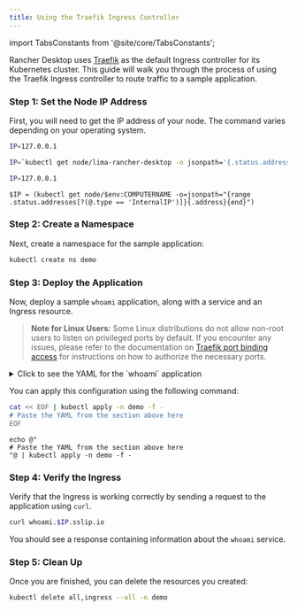 ```yaml
---
title: Using the Traefik Ingress Controller
---
```


import TabsConstants from '@site/core/TabsConstants';

<head>
  <link rel="canonical" href="https://docs.rancherdesktop.io/how-to-guides/traefik-ingress-example"/>
</head>

Rancher Desktop uses [Traefik](https://doc.traefik.io/traefik/) as the default Ingress controller for its Kubernetes cluster. This guide will walk you through the process of using the Traefik Ingress controller to route traffic to a sample application.

### Step 1: Set the Node IP Address

First, you will need to get the IP address of your node. The command varies depending on your operating system.

<Tabs groupId="os" defaultValue={TabsConstants.defaultOs}>
<TabItem value="macOS">

<Tabs>
<TabItem value="Default" default>

```bash
IP=127.0.0.1
```

</TabItem>
<TabItem value="socket-vmnet Enabled">

```bash
IP=`kubectl get node/lima-rancher-desktop -o jsonpath='{.status.addresses[?(@.type=="ExternalIP")].address}'`
```

</TabItem>
</Tabs>

</TabItem>
<TabItem value="Linux">

```bash
IP=127.0.0.1
```

</TabItem>
<TabItem value="Windows">

```shell
$IP = (kubectl get node/$env:COMPUTERNAME -o=jsonpath="{range .status.addresses[?(@.type == 'InternalIP')]}{.address}{end}")
```

</TabItem>
</Tabs>

### Step 2: Create a Namespace

Next, create a namespace for the sample application:

```bash
kubectl create ns demo
```

### Step 3: Deploy the Application

Now, deploy a sample `whoami` application, along with a service and an Ingress resource.

> **Note for Linux Users:** Some Linux distributions do not allow non-root users to listen on privileged ports by default. If you encounter any issues, please refer to the documentation on [Traefik port binding access](../getting-started/installation.md#traefik-port-binding-access) for instructions on how to authorize the necessary ports.

<details>
<summary>Click to see the YAML for the `whoami` application</summary>

```yaml
---
apiVersion: apps/v1
kind: Deployment
metadata:
  labels:
    app: whoami
  name: whoami
spec:
  replicas: 1
  selector:
    matchLabels:
      app: whoami
  template:
    metadata:
      labels:
        app: whoami
    spec:
      containers:
        - image: traefik/whoami:latest
          name: whoami
          ports:
            - containerPort: 80
---
apiVersion: v1
kind: Service
metadata:
  name: whoami-svc
spec:
  type: ClusterIP
  selector:
    app: whoami
  ports:
    - port: 80
---
apiVersion: networking.k8s.io/v1
kind: Ingress
metadata:
  name: whoami-http
  annotations:
    traefik.ingress.kubernetes.io/router.entrypoints: web
spec:
  rules:
    - host: whoami.$IP.sslip.io
      http:
        paths:
          - path: /
            pathType: Prefix
            backend:
              service:
                name: whoami-svc
                port:
                  number: 80
```

</details>

You can apply this configuration using the following command:

<Tabs groupId="os" defaultValue={TabsConstants.defaultOs}>
<TabItem value="macOS / Linux">

```bash
cat << EOF | kubectl apply -n demo -f -
# Paste the YAML from the section above here
EOF
```

</TabItem>
<TabItem value="Windows">

```shell
echo @"
# Paste the YAML from the section above here
"@ | kubectl apply -n demo -f -
```

</TabItem>
</Tabs>

### Step 4: Verify the Ingress

Verify that the Ingress is working correctly by sending a request to the application using `curl`.

```bash
curl whoami.$IP.sslip.io
```

You should see a response containing information about the `whoami` service.

### Step 5: Clean Up

Once you are finished, you can delete the resources you created:

```bash
kubectl delete all,ingress --all -n demo
```
